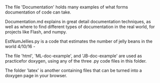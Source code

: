 The file 'Documentation' holds many examples of what forms documentation of code can take.

Documentation.md explains in great detail documentation techniques, as well as where to
find different types of documentation in the real world, for projects like Flash, and numpy.

EstNumJellies.py is a code that estimates the number of jelly beans in the world
4/10/16 - 

The file 'html', 'ML-doc-example', and 'JB-doc-example' are used as practicefor doxygen,
using any of the three .py code files in this folder.

The folder 'latex' is another containing files that can be turned into a doxygen page in
your browser.
